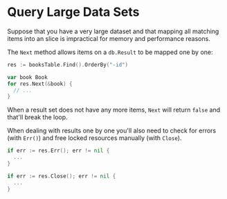 # Query Large Data Sets

Suppose that you have a very large dataset and that mapping all matching items
into an slice is impractical for memory and performance reasons.

The `Next` method allows items on a `db.Result` to be mapped one by one:

```go
res := booksTable.Find().OrderBy("-id")

var book Book
for res.Next(&book) {
  // ...
}
```

When a result set does not have any more items, `Next` will return `false` and
that'll break the loop.

When dealing with results one by one you'll also need to check for errors (with `Err()`) and
free locked resources manually (with `Close`).

```go
if err := res.Err(); err != nil {
  ...
}

if err := res.Close(); err != nil {
  ...
}
```
